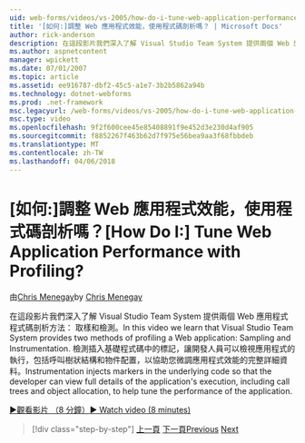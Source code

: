 ```yaml
---
uid: web-forms/videos/vs-2005/how-do-i-tune-web-application-performance-with-profiling
title: '[如何:]調整 Web 應用程式效能，使用程式碼剖析嗎？ | Microsoft Docs'
author: rick-anderson
description: 在這段影片我們深入了解 Visual Studio Team System 提供兩個 Web 應用程式程式碼剖析方法： 取樣和檢測。 檢測 inje...
ms.author: aspnetcontent
manager: wpickett
ms.date: 07/01/2007
ms.topic: article
ms.assetid: ee916787-dbf2-45c5-a1e7-3b2b5862a94b
ms.technology: dotnet-webforms
ms.prod: .net-framework
msc.legacyurl: /web-forms/videos/vs-2005/how-do-i-tune-web-application-performance-with-profiling
msc.type: video
ms.openlocfilehash: 9f2f600cee45e85408891f9e452d3e230d4af905
ms.sourcegitcommit: f8852267f463b62d7f975e56bea9aa3f68fbbdeb
ms.translationtype: MT
ms.contentlocale: zh-TW
ms.lasthandoff: 04/06/2018
---
```

<a name="how-do-i-tune-web-application-performance-with-profiling"></a><span data-ttu-id="787b8-105">[如何:]調整 Web 應用程式效能，使用程式碼剖析嗎？</span><span class="sxs-lookup"><span data-stu-id="787b8-105">[How Do I:] Tune Web Application Performance with Profiling?</span></span>
====================
<span data-ttu-id="787b8-106">由[Chris Menegay](https://twitter.com/CMenegay)</span><span class="sxs-lookup"><span data-stu-id="787b8-106">by [Chris Menegay](https://twitter.com/CMenegay)</span></span>

<span data-ttu-id="787b8-107">在這段影片我們深入了解 Visual Studio Team System 提供兩個 Web 應用程式程式碼剖析方法： 取樣和檢測。</span><span class="sxs-lookup"><span data-stu-id="787b8-107">In this video we learn that Visual Studio Team System provides two methods of profiling a Web application: Sampling and Instrumentation.</span></span> <span data-ttu-id="787b8-108">檢測插入基礎程式碼中的標記，讓開發人員可以檢視應用程式的執行，包括呼叫樹狀結構和物件配置，以協助您微調應用程式效能的完整詳細資料。</span><span class="sxs-lookup"><span data-stu-id="787b8-108">Instrumentation injects markers in the underlying code so that the developer can view full details of the application's execution, including call trees and object allocation, to help tune the performance of the application.</span></span>

[<span data-ttu-id="787b8-109">&#9654;觀看影片 （8 分鐘）</span><span class="sxs-lookup"><span data-stu-id="787b8-109">&#9654; Watch video (8 minutes)</span></span>](https://channel9.msdn.com/Blogs/ASP-NET-Site-Videos/how-do-i-tune-web-application-performance-with-profiling)

> [!div class="step-by-step"]
> <span data-ttu-id="787b8-110">[上一頁](how-do-i-load-test-a-web-application.md)
> [下一頁](how-do-i-set-up-distributed-load-testing-for-high-volume-tests.md)</span><span class="sxs-lookup"><span data-stu-id="787b8-110">[Previous](how-do-i-load-test-a-web-application.md)
[Next](how-do-i-set-up-distributed-load-testing-for-high-volume-tests.md)</span></span>
